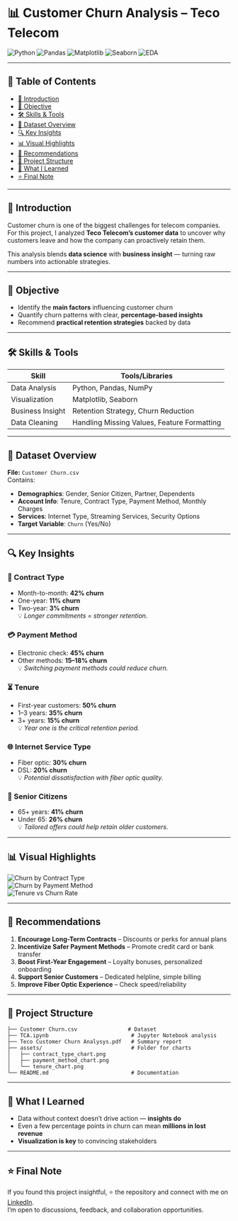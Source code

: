 # 📊 Customer Churn Analysis – Teco Telecom

![Python](https://img.shields.io/badge/Python-3776AB?style=for-the-badge&logo=python&logoColor=white)
![Pandas](https://img.shields.io/badge/Pandas-150458?style=for-the-badge&logo=pandas&logoColor=white)
![Matplotlib](https://img.shields.io/badge/Matplotlib-11557c?style=for-the-badge)
![Seaborn](https://img.shields.io/badge/Seaborn-4C8CBF?style=for-the-badge)
![EDA](https://img.shields.io/badge/EDA-Data%20Exploration-orange?style=for-the-badge)

---

## 📌 Table of Contents
- [👋 Introduction](#-introduction)
- [🎯 Objective](#-objective)
- [🛠 Skills & Tools](#-skills--tools)
- [📂 Dataset Overview](#-dataset-overview)
- [🔍 Key Insights](#-key-insights)
- [📊 Visual Highlights](#-visual-highlights)
- [🚀 Recommendations](#-recommendations)
- [📂 Project Structure](#-project-structure)
- [💭 What I Learned](#-what-i-learned)
- [⭐ Final Note](#-final-note)

---

## 👋 Introduction  
Customer churn is one of the biggest challenges for telecom companies.  
For this project, I analyzed **Teco Telecom’s customer data** to uncover why customers leave and how the company can proactively retain them.  

This analysis blends **data science** with **business insight** — turning raw numbers into actionable strategies.

---

## 🎯 Objective  
- Identify the **main factors** influencing customer churn  
- Quantify churn patterns with clear, **percentage-based insights**  
- Recommend **practical retention strategies** backed by data  

---

## 🛠 Skills & Tools  
| **Skill**                | **Tools/Libraries** |
|--------------------------|--------------------|
| Data Analysis            | Python, Pandas, NumPy |
| Visualization            | Matplotlib, Seaborn |
| Business Insight         | Retention Strategy, Churn Reduction |
| Data Cleaning            | Handling Missing Values, Feature Formatting |

---

## 📂 Dataset Overview  
**File:** `Customer Churn.csv`  
Contains:  
- **Demographics**: Gender, Senior Citizen, Partner, Dependents  
- **Account Info**: Tenure, Contract Type, Payment Method, Monthly Charges  
- **Services**: Internet Type, Streaming Services, Security Options  
- **Target Variable**: `Churn` (Yes/No)  

---

## 🔍 Key Insights  

### 📅 Contract Type  
- Month-to-month: **42% churn**  
- One-year: **11% churn**  
- Two-year: **3% churn**  
💡 *Longer commitments = stronger retention.*  

### 💳 Payment Method  
- Electronic check: **45% churn**  
- Other methods: **15–18% churn**  
💡 *Switching payment methods could reduce churn.*  

### ⏳ Tenure  
- First-year customers: **50% churn**  
- 1–3 years: **35% churn**  
- 3+ years: **15% churn**  
💡 *Year one is the critical retention period.*  

### 🌐 Internet Service Type  
- Fiber optic: **30% churn**  
- DSL: **20% churn**  
💡 *Potential dissatisfaction with fiber optic quality.*  

### 👴 Senior Citizens  
- 65+ years: **41% churn**  
- Under 65: **26% churn**  
💡 *Tailored offers could help retain older customers.*  

---

## 📊 Visual Highlights  

![Churn by Contract Type](assets/contract_type_chart.png)  
![Churn by Payment Method](assets/payment_method_chart.png)  
![Tenure vs Churn Rate](assets/tenure_chart.png)  

---

## 🚀 Recommendations  
1. **Encourage Long-Term Contracts** – Discounts or perks for annual plans  
2. **Incentivize Safer Payment Methods** – Promote credit card or bank transfer  
3. **Boost First-Year Engagement** – Loyalty bonuses, personalized onboarding  
4. **Support Senior Customers** – Dedicated helpline, simple billing  
5. **Improve Fiber Optic Experience** – Check speed/reliability  

---

## 📂 Project Structure  
```
├── Customer Churn.csv                # Dataset
├── TCA.ipynb                          # Jupyter Notebook analysis
├── Teco Customer Churn Analysys.pdf   # Summary report
├── assets/                            # Folder for charts
│   ├── contract_type_chart.png
│   ├── payment_method_chart.png
│   └── tenure_chart.png
└── README.md                          # Documentation
```

---

## 💭 What I Learned  
- Data without context doesn’t drive action — **insights do**  
- Even a few percentage points in churn can mean **millions in lost revenue**  
- **Visualization is key** to convincing stakeholders  

---

## ⭐ Final Note  
If you found this project insightful, ⭐ the repository and connect with me on [LinkedIn](https://www.linkedin.com/).  
I’m open to discussions, feedback, and collaboration opportunities.  
